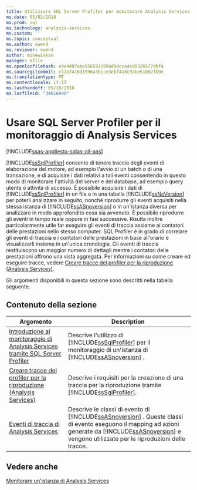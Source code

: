 ```yaml
---
title: Utilizzare SQL Server Profiler per monitorare Analysis Services | Documenti Microsoft
ms.date: 05/02/2018
ms.prod: sql
ms.technology: analysis-services
ms.custom: ''
ms.topic: conceptual
ms.author: owend
ms.reviewer: owend
author: minewiskan
manager: kfile
ms.openlocfilehash: e9e4407abe5565931994d9dcca4cd0326577dbf4
ms.sourcegitcommit: c12a7416d1996a3bcce3ebf4a3c9abe61b02fb9e
ms.translationtype: MT
ms.contentlocale: it-IT
ms.lasthandoff: 05/10/2018
ms.locfileid: "34016098"
---
```

# <a name="use-sql-server-profiler-to-monitor-analysis-services"></a>Usare SQL Server Profiler per il monitoraggio di Analysis Services
[!INCLUDE[ssas-appliesto-sqlas-all-aas](../../includes/ssas-appliesto-sqlas-all-aas.md)]

  [!INCLUDE[ssSqlProfiler](../../includes/sssqlprofiler-md.md)] consente di tenere traccia degli eventi di elaborazione del motore, ad esempio l'avvio di un batch o di una transazione, e di acquisire i dati relativi a tali eventi consentendo in questo modo di monitorare l'attività del server e del database, ad esempio query utente o attività di accesso. È possibile acquisire i dati di [!INCLUDE[ssSqlProfiler](../../includes/sssqlprofiler-md.md)] in un file o in una tabella [!INCLUDE[ssNoVersion](../../includes/ssnoversion-md.md)] per poterli analizzare in seguito, nonché riprodurre gli eventi acquisiti nella stessa istanza di [!INCLUDE[ssASnoversion](../../includes/ssasnoversion-md.md)] o in un'istanza diversa per analizzare in modo approfondito cosa sia avvenuto. È possibile riprodurre gli eventi in tempo reale oppure in fasi successive. Risulta inoltre particolarmente utile far eseguire gli eventi di traccia assieme ai contatori delle prestazioni nello stesso computer. SQL Profiler è in grado di correlare gli eventi di traccia e i contatori delle prestazioni in base all'orario e visualizzarli insieme in un'unica cronologia. Gli eventi di traccia restituiscono un maggior numero di dettagli mentre i contatori delle prestazioni offrono una vista aggregata. Per informazioni su come creare ed eseguire tracce, vedere [Creare tracce del profiler per la riproduzione &#40;Analysis Services&#41;](../../analysis-services/instances/create-profiler-traces-for-replay-analysis-services.md).  
  
 Gli argomenti disponibili in questa sezione sono descritti nella tabella seguente.  
  
## <a name="in-this-section"></a>Contenuto della sezione  
  
|Argomento|Description|  
|-----------|-----------------|  
|[Introduzione al monitoraggio di Analysis Services tramite SQL Server Profiler](../../analysis-services/instances/introduction-to-monitoring-analysis-services-with-sql-server-profiler.md)|Descrive l'utilizzo di [!INCLUDE[ssSqlProfiler](../../includes/sssqlprofiler-md.md)] per il monitoraggio di un'istanza di [!INCLUDE[ssASnoversion](../../includes/ssasnoversion-md.md)] .|  
|[Creare tracce del profiler per la riproduzione &#40;Analysis Services&#41;](../../analysis-services/instances/create-profiler-traces-for-replay-analysis-services.md)|Descrive i requisiti per la creazione di una traccia per la riproduzione tramite [!INCLUDE[ssSqlProfiler](../../includes/sssqlprofiler-md.md)].|  
|[Eventi di traccia di Analysis Services](../../analysis-services/trace-events/analysis-services-trace-events.md)|Descrive le classi di evento di [!INCLUDE[ssASnoversion](../../includes/ssasnoversion-md.md)] . Queste classi di evento eseguono il mapping ad azioni generate da [!INCLUDE[ssASnoversion](../../includes/ssasnoversion-md.md)] e vengono utilizzate per le riproduzioni delle tracce.|  
  
## <a name="see-also"></a>Vedere anche  
 [Monitorare un'istanza di Analysis Services](../../analysis-services/instances/monitor-an-analysis-services-instance.md)  
  
  
